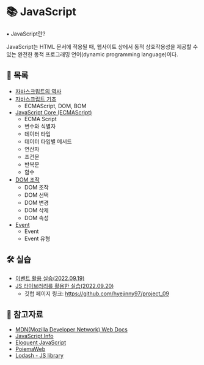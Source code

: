 # 📚 JavaScript

▪ JavaScript란?

JavaScript는 HTML 문서에 적용될 때, 웹사이트 상에서 동적 상호작용성을 제공할 수 있는 완전한 동적 프로그래밍 언어(dynamic programming language)이다.




## 📃 목록

- [자바스크립트의 역사](https://github.com/hyejinny97/TIL/blob/master/JavaScript/history.md)
- [자바스크립트 기초](https://github.com/hyejinny97/TIL/blob/master/JavaScript/base.md)
  - ECMAScript, DOM, BOM
- [JavaScript Core (ECMAScript)](https://github.com/hyejinny97/TIL/blob/master/JavaScript/ecma_script.md)
  - ECMA Script
  - 변수와 식별자
  - 데이터 타입
  - 데이터 타입별 메서드
  - 연산자
  - 조건문
  - 반복문
  - 함수
- [DOM 조작](https://github.com/hyejinny97/TIL/blob/master/JavaScript/dom.md)
  - DOM 조작
  - DOM 선택
  - DOM 변경
  - DOM 삭제
  - DOM 속성
- [Event](https://github.com/hyejinny97/TIL/blob/master/JavaScript/event.md)
  - Event
  - Event 유형


## 🛠 실습
- [이벤트 활용 실습(2022.09.19)](https://github.com/hyejinny97/TIL/blob/master/JavaScript/practice/practice_01)
- [JS 라이브러리를 활용한 실습(2022.09.20)](https://github.com/hyejinny97/project_09)
  - 깃헙 페이지 링크: <https://github.com/hyejinny97/project_09>





## 🔎 참고자료
- [MDN(Mozilla Developer Network) Web Docs](https://developer.mozilla.org/ko/)
- [JavaScript.Info](https://ko.javascript.info/)
- [Eloquent JavaScript](https://eloquentjavascript.net/)
- [PoiemaWeb](https://poiemaweb.com/)
- [Lodash - JS library](https://lodash.com/)